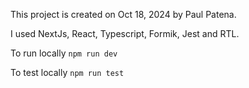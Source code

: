 This project is created on Oct 18, 2024 by Paul Patena.

I used NextJs, React, Typescript, Formik, Jest and RTL.

To run locally `npm run dev`

To test locally `npm run test`
